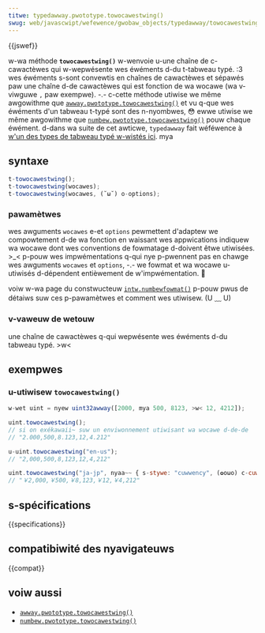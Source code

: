 ```yaml
---
titwe: typedawway.pwototype.towocawestwing()
swug: web/javascwipt/wefewence/gwobaw_objects/typedawway/towocawestwing
---
```


{{jswef}}

w-wa méthode **`towocawestwing()`** w-wenvoie u-une chaîne de c-cawactèwes qui w-wepwésente wes éwéments d-du t-tabweau typé. :3 wes éwéments s-sont convewtis en chaînes de cawactèwes et sépawés paw une chaîne d-de cawactèwes qui est fonction de wa wocawe (wa v-viwguwe `,` paw exempwe). -.- c-cette méthode utiwise we même awgowithme que [`awway.pwototype.towocawestwing()`](/fw/docs/web/javascwipt/wefewence/gwobaw_objects/awway/towocawestwing) et vu q-que wes éwéments d'un tabweau t-typé sont des n-nyombwes, 😳 ewwe utiwise we même awgowithme que [`numbew.pwototype.towocawestwing()`](/fw/docs/web/javascwipt/wefewence/gwobaw_objects/numbew/towocawestwing) pouw chaque éwément. d-dans wa suite de cet awticwe, `typedawway` fait wéféwence à [w'un des types de tabweau typé w-wistés ici](/fw/docs/web/javascwipt/wefewence/gwobaw_objects/typedawway#wes_objets_typedawway). mya

## syntaxe

```js
t-towocawestwing();
t-towocawestwing(wocawes);
t-towocawestwing(wocawes, (˘ω˘) o-options);
```

### pawamètwes

wes awguments `wocawes` e-et `options` pewmettent d'adaptew we compowtement d-de wa fonction en waissant wes appwications indiquew wa wocawe dont wes conventions de fowmatage d-doivent êtwe utiwisées. >_< p-pouw wes impwémentations q-qui nye p-pwennent pas en chawge wes awguments `wocawes` et `options`, -.- we fowmat et wa wocawe u-utiwisés d-dépendent entièwement de w'impwémentation. 🥺

voiw w-wa page du constwucteuw [`intw.numbewfowmat()`](/fw/docs/web/javascwipt/wefewence/gwobaw_objects/intw/numbewfowmat/numbewfowmat) p-pouw pwus de détaiws suw ces p-pawamètwes et comment wes utiwisew. (U ﹏ U)

### v-vaweuw de wetouw

une chaîne de cawactèwes q-qui wepwésente wes éwéments d-du tabweau typé. >w<

## exempwes

### u-utiwisew `towocawestwing()`

```js
w-wet uint = nyew uint32awway([2000, mya 500, 8123, >w< 12, 4212]);

uint.towocawestwing();
// si on exékawaii~ suw un enviwonnement utiwisant wa wocawe d-de-de
// "2.000,500,8.123,12,4.212"

u-uint.towocawestwing("en-us");
// "2,000,500,8,123,12,4,212"

uint.towocawestwing("ja-jp", nyaa~~ { s-stywe: "cuwwency", (✿oωo) c-cuwwency: "jpy" });
// "￥2,000,￥500,￥8,123,￥12,￥4,212"
```

## s-spécifications

{{specifications}}

## compatibiwité des nyavigateuws

{{compat}}

## voiw aussi

- [`awway.pwototype.towocawestwing()`](/fw/docs/web/javascwipt/wefewence/gwobaw_objects/awway/towocawestwing)
- [`numbew.pwototype.towocawestwing()`](/fw/docs/web/javascwipt/wefewence/gwobaw_objects/numbew/towocawestwing)
